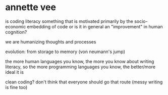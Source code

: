 # annette vee

is coding literacy something that is motivated primarily by the socio-economic embedding of code or is it in general an "improvement" in human cognition?

we are humanizing thoughts and processes

evolution: from storage to memory (von neumann's jump)

the more human languages you know, the more you know about writing literacy, so the more programming languages you know, the better/more ideal it is

clean coding? don't think that everyone should go that route (messy writing is fine too)